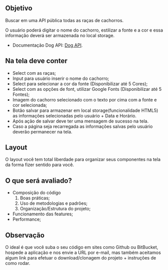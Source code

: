 ## Objetivo
Buscar em uma API pública todas as raças de cachorros. 

O usuário poderá digitar o nome do cachorro, estilizar a fonte e a cor e essa informação deverá ser armazenada no local storage.

* Documentação Dog API: [Dog API](https://dog.ceo/dog-api/).

## Na tela deve conter
* Select com as raças;
* Input para usuário inserir o nome do cachorro;
* Select para selecionar a cor da fonte (Disponibilizar até 5 Cores);
* Select com as opções de font, utilizar Google Fonts (Disponibilizar até 5 Fontes);
* Imagem do cachorro selecionado com o texto por cima com a fonte e cor selecionada;
* Botão salvar para armazenar em local storage(funcionalidade HTML5) as informações selecionadas pelo usuário + Data e Horário.
* Após ação de salvar deve ter uma mensagem de sucesso na tela.
* Caso a página seja recarregada as informações salvas pelo usuário deverão permanecer na tela.

## Layout
O layout você tem total liberdade para organizar seus componentes na tela da forma fizer sentido para você.

## O que será avaliado?
* Composição do código
    1. Boas práticas;
    2. Uso de metodologias e padrões;
    3. Organização/Estrutura do projeto;
* Funcionamento das features;
* Performance;

## Observação
O ideal é que você suba o seu código em sites como Github ou BitBucket, hospede a aplicação e nos envie a URL por e-mail, mas também aceitamos algum link para efetuar o download/clonagem do projeto + instruções de como rodar.
